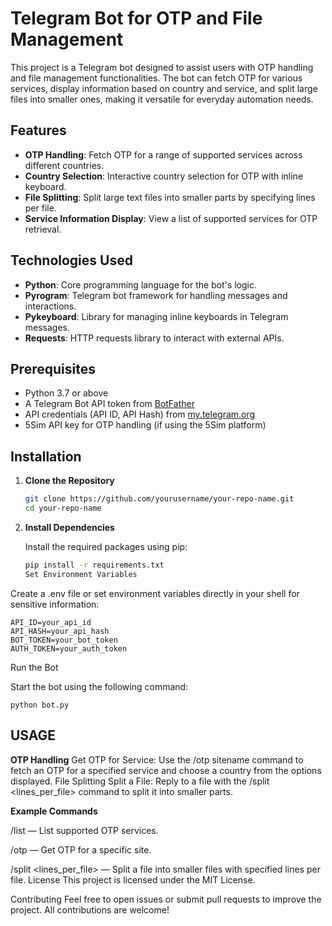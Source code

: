 # Telegram Bot for OTP and File Management

This project is a Telegram bot designed to assist users with OTP handling and file management functionalities. The bot can fetch OTP for various services, display information based on country and service, and split large files into smaller ones, making it versatile for everyday automation needs.

## Features

- **OTP Handling**: Fetch OTP for a range of supported services across different countries.
- **Country Selection**: Interactive country selection for OTP with inline keyboard.
- **File Splitting**: Split large text files into smaller parts by specifying lines per file.
- **Service Information Display**: View a list of supported services for OTP retrieval.

## Technologies Used
 
- **Python**: Core programming language for the bot's logic.
- **Pyrogram**: Telegram bot framework for handling messages and interactions.
- **Pykeyboard**: Library for managing inline keyboards in Telegram messages.
- **Requests**: HTTP requests library to interact with external APIs.

## Prerequisites

- Python 3.7 or above
- A Telegram Bot API token from [BotFather](https://core.telegram.org/bots#botfather)
- API credentials (API ID, API Hash) from [my.telegram.org](https://my.telegram.org)
- 5Sim API key for OTP handling (if using the 5Sim platform)

## Installation

1. **Clone the Repository**

   ```bash
   git clone https://github.com/yourusername/your-repo-name.git
   cd your-repo-name
2. **Install Dependencies**

    Install the required packages using pip:

    ```bash
    pip install -r requirements.txt
    Set Environment Variables

Create a .env file or set environment variables directly in your shell for sensitive information:

    API_ID=your_api_id
    API_HASH=your_api_hash
    BOT_TOKEN=your_bot_token
    AUTH_TOKEN=your_auth_token
Run the Bot

Start the bot using the following command:

    python bot.py

## USAGE
**OTP Handling**
Get OTP for Service: Use the /otp sitename command to fetch an OTP for a specified service and choose a country from the options displayed.
File Splitting
Split a File: Reply to a file with the /split <lines_per_file> command to split it into smaller parts.

**Example Commands**

/list — List supported OTP services.

/otp <sitename> — Get OTP for a specific site.

/split <lines_per_file> — Split a file into smaller files with specified lines per file.
License
This project is licensed under the MIT License.

Contributing
Feel free to open issues or submit pull requests to improve the project. All contributions are welcome!
